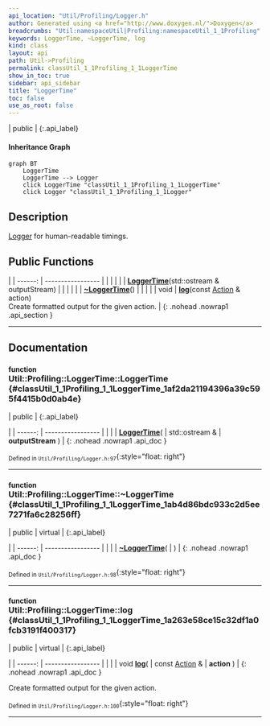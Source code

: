 ```yaml
---
api_location: "Util/Profiling/Logger.h"
author: Generated using <a href="http://www.doxygen.nl/">Doxygen</a>
breadcrumbs: "Util:namespaceUtil|Profiling:namespaceUtil_1_1Profiling"
keywords: LoggerTime, ~LoggerTime, log
kind: class
layout: api
path: Util->Profiling
permalink: classUtil_1_1Profiling_1_1LoggerTime
show_in_toc: true
sidebar: api_sidebar
title: "LoggerTime"
toc: false
use_as_root: false
---
```


| public |
{:.api_label}

#### Inheritance Graph

```mermaid
graph BT
	LoggerTime
	LoggerTime --> Logger
	click LoggerTime "classUtil_1_1Profiling_1_1LoggerTime"
	click Logger "classUtil_1_1Profiling_1_1Logger"
```

## Description

[Logger](classUtil_1_1Profiling_1_1Logger) for human-readable timings.



## Public Functions

|
| ------: | ----------------- |
|  | |
|  | **[LoggerTime](#classUtil_1_1Profiling_1_1LoggerTime_1af2da21194396a39c595f4415b0d0ab4e)**(std::ostream & outputStream) |
|  | |
|  | **[~LoggerTime](#classUtil_1_1Profiling_1_1LoggerTime_1ab4d86bdc933c2d5ee7271fa6c28256ff)**() |
|  | |
| void | **[log](#classUtil_1_1Profiling_1_1LoggerTime_1a263e58ce15c32df1a0fcb3191f400317)**(const [Action](namespaceUtil_1_1Profiling#namespaceUtil_1_1Profiling_1a2752208fc58834edce6af19c8b9c7710) & action) <br/> Create formatted output for the given action. |
{: .nohead .nowrap1 .api_section }


-------------------------------------------------------------------

## Documentation

### <small>function</small><br/> Util::Profiling::LoggerTime::LoggerTime {#classUtil_1_1Profiling_1_1LoggerTime_1af2da21194396a39c595f4415b0d0ab4e}

| public |
{:.api_label}

|
| ------: | ----------------- |
|  |
|  **[LoggerTime](#classUtil_1_1Profiling_1_1LoggerTime_1af2da21194396a39c595f4415b0d0ab4e)**( | std::ostream & | **outputStream** ) |
{: .nohead .nowrap1 .api_doc }





<sub>Defined in `Util/Profiling/Logger.h:97`</sub>{:style="float: right"}

-------------------------------------------------------------------

### <small>function</small><br/> Util::Profiling::LoggerTime::~LoggerTime {#classUtil_1_1Profiling_1_1LoggerTime_1ab4d86bdc933c2d5ee7271fa6c28256ff}

| public | virtual |
{:.api_label}

|
| ------: | ----------------- |
|  |
|  **[~LoggerTime](#classUtil_1_1Profiling_1_1LoggerTime_1ab4d86bdc933c2d5ee7271fa6c28256ff)**( |  ) |
{: .nohead .nowrap1 .api_doc }





<sub>Defined in `Util/Profiling/Logger.h:98`</sub>{:style="float: right"}

-------------------------------------------------------------------

### <small>function</small><br/> Util::Profiling::LoggerTime::log {#classUtil_1_1Profiling_1_1LoggerTime_1a263e58ce15c32df1a0fcb3191f400317}

| public | virtual |
{:.api_label}

|
| ------: | ----------------- |
|  |
| void **[log](#classUtil_1_1Profiling_1_1LoggerTime_1a263e58ce15c32df1a0fcb3191f400317)**( | const [Action](namespaceUtil_1_1Profiling#namespaceUtil_1_1Profiling_1a2752208fc58834edce6af19c8b9c7710) & | **action** ) |
{: .nohead .nowrap1 .api_doc }

Create formatted output for the given action.





<sub>Defined in `Util/Profiling/Logger.h:100`</sub>{:style="float: right"}

-------------------------------------------------------------------

